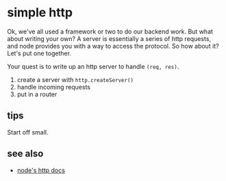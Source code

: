 # simple http

Ok, we've all used a framework or two to do our backend work. But what about writing your own? A server is essentially a series of http requests, and node provides you with a way to access the protocol. So how about it? Let's put one together. 

Your quest is to write up an http server to handle `(req, res)`.

1. create a server with `http.createServer()`
2. handle incoming requests
3. put in a router

## tips
Start off small. 

## see also
- [node's http docs](https://nodejs.org/api/http.html)
